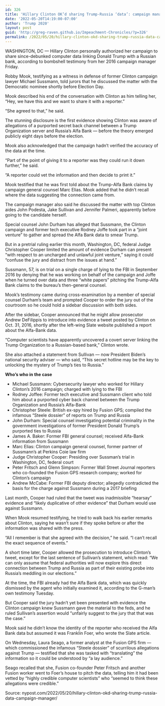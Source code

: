 ```yaml
---
id: 326
title: 'Hillary Clinton OK’d sharing Trump-Russia ‘data’: campaign manager'
date: '2022-05-20T14:19:00-07:00'
author: 'Trump 2020'
layout: post
guid: 'http://greg-raven.github.io/Impeachment-Chronicles/?p=326'
permalink: /2022/05/20/hillary-clinton-okd-sharing-trump-russia-data-campaign-manager/
---
```


WASHINGTON, DC — Hillary Clinton personally authorized her campaign to share since-debunked computer data linking Donald Trump with a Russian bank, according to bombshell testimony from her 2016 campaign manager Friday.

Robby Mook, testifying as a witness in defense of former Clinton campaign lawyer Michael Sussmann, told jurors that he discussed the matter with the Democratic nominee shortly before Election Day.

Mook described his end of the conversation with Clinton as him telling her, “Hey, we have this and we want to share it with a reporter.”

“She agreed to that,” he said.

The stunning disclosure is the first evidence showing Clinton was aware of allegations of a purported secret back channel between a Trump Organization server and Russia’s Alfa Bank — before the theory emerged publicly eight days before the election.

Mook also acknowledged that the campaign hadn’t verified the accuracy of the data at the time.

“Part of the point of giving it to a reporter was they could run it down further,” he said.

“A reporter could vet the information and then decide to print it.”

Mook testified that he was first told about the Trump-Alfa Bank claims by campaign general counsel Marc Elias. Mook added that he didn’t recall where the data suggesting the connection came from.

The campaign manager also said he discussed the matter with top Clinton aides John Podesta, Jake Sullivan and Jennifer Palmeri, apparently before going to the candidate herself.

Special counsel John Durham has alleged that Sussmann, the Clinton campaign and former tech executive Rodney Joffe took part in a “joint venture” to gather and spread the Alfa Bank data to smear Trump.

But in a pretrial ruling earlier this month, Washington, DC, federal Judge Christopher Cooper limited the amount of evidence Durham can present “with respect to an uncharged and unlawful joint venture,” saying it could “confuse the jury and distract from the issues at hand.”

Sussmann, 57, is on trial on a single charge of lying to the FBI in September 2016 by denying that he was working on behalf of the campaign and Joffe when he turned over data and three “white papers” pitching the Trump-Alfa Bank claims to the bureau’s then-general counsel.

Mook’s testimony came during cross-examination by a member of special counsel Durham’s team and prompted Cooper to order the jury out of the courtroom so he could hold a sidebar discussion with both sides.

After the sidebar, Cooper announced that he might allow prosecutor Andrew DeFilippis to introduce into evidence a tweet posted by Clinton on Oct. 31, 2016, shortly after the left-wing Slate website published a report about the Alfa-Bank data.

“Computer scientists have apparently uncovered a covert server linking the Trump Organization to a Russian-based bank,” Clinton wrote.

She also attached a statement from Sullivan — now President Biden’s national security adviser — who said, “This secret hotline may be the key to unlocking the mystery of Trump’s ties to Russia.”

**Who’s who in the case**

- Michael Sussmann: Cybersecurity lawyer who worked for Hillary Clinton’s 2016 campaign; charged with lying to the FBI
- Rodney Joffee: Former tech executive and Sussmann client who told him about a purported cyber back channel between the Trump Organization and Russia’s Alfa-Bank
- Christopher Steele: British ex-spy hired by Fusion GPS; compiled the infamous “Steele dossier” of reports on Trump and Russia
- John Durham: Special counsel investigating potential criminality in the government investigations of former President Donald Trump’s purported ties to Russia
- James A. Baker: Former FBI general counsel; received Alfa-Bank information from Sussmann
- Marc Elias: Clinton campaign general counsel, former partner of Sussmann’s at Perkins Coie law firm
- Judge Christopher Cooper: Presiding over Sussman’s trial in Washington, DC, federal court
- Peter Fritsch and Glenn Simpson: Former Wall Street Journal reporters who co-founded the Fusion GPS research company; worked for Clinton’s campaign
- Andrew McCabe: Former FBI deputy director; allegedly contradicted the basis for the charge against Sussmann during a 2017 briefing

Last month, Cooper had ruled that the tweet was inadmissible “hearsay” evidence and “likely duplicative of other evidence” that Durham would use against Sussmann.

When Mook resumed testifying, he tried to walk back his earlier remarks about Clinton, saying he wasn’t sure if they spoke before or after the information was shared with the press.

“All I remember is that she agreed with the decision,” he said. “I can’t recall the exact sequence of events.”

A short time later, Cooper allowed the prosecution to introduce Clinton’s tweet, except for the last sentence of Sullivan’s statement, which read: “We can only assume that federal authorities will now explore this direct connection between Trump and Russia as part of their existing probe into Russia’s meddling in our elections.”

At the time, the FBI already had the Alfa Bank data, which was quickly dismissed by the agent who initially examined it, according to the G-man’s own testimony Tuesday.

But Cooper said the jury hadn’t yet been presented with evidence the Clinton campaign knew Sussmann gave the material to the feds, and he ruled Sullivan’s assertion would “unfairly suggest to the jury that that was the case.”

Mook said he didn’t know the identity of the reporter who received the Alfa Bank data but assumed it was Franklin Foer, who wrote the Slate article.

On Wednesday, Laura Seago, a former analyst at the Fusion GPS firm — which commissioned the infamous “Steele dossier” of scurrilous allegations against Trump — testified that she was tasked with “translating” the information so it could be understood by “a lay audience.”

Seago recalled that she, Fusion co-founder Peter Fritsch and another Fusion worker went to Foer’s house to pitch the data, telling him it had been vetted by “highly credible computer scientists” who “seemed to think these allegations were credible.”

Source: nypost.com/2022/05/20/hillary-clinton-okd-sharing-trump-russia-data-campaign-manager/
